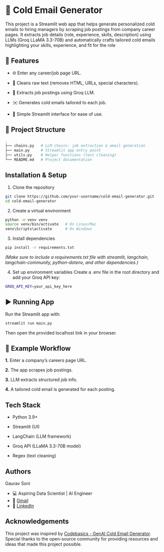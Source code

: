 
# 📧 Cold Email Generator

This project is a Streamlit web app that helps generate personalized cold emails to hiring managers by scraping job postings from company career pages.
It extracts job details (role, experience, skills, description) using LLMs (Groq LLaMA 3.3-70B) and automatically crafts tailored cold emails highlighting your skills, experience, and fit for the role



## 🚀 Features



- 🌐 Enter any career/job page URL.

- 🧹 Cleans raw text (removes HTML, URLs, special characters).

- 🤖 Extracts job postings using Groq LLM.

- ✉️ Generates cold emails tailored to each job.

- 🎨 Simple Streamlit interface for ease of use.


## 📂 Project Structure
```bash
.
├── chains.py   # LLM chains: job extraction & email generation
├── main.py     # Streamlit app entry point
├── utils.py    # Helper functions (text cleaning)
└── README.md   # Project documentation
```
## Installation & Setup

1. Clone the repository

```bash
git clone https://github.com/your-username/cold-email-generator.git
cd cold-email-generator
```

2. Create a virtual environment
```bash
python -m venv venv
source venv/bin/activate   # On Linux/Mac
venv\Scripts\activate      # On Windows
```
3. Install dependencies
```bash
pip install -r requirements.txt
```
_(Make sure to include a requirements.txt file with streamlit, langchain, langchain-community, python-dotenv, and other dependencies.)_

4. Set up environment variables
Create a .env file in the root directory and add your Groq API key:
```bash
GROQ_API_KEY=your_api_key_here
```

## ▶️ Running App
Run the Streamlit app with:
```bash
streamlit run main.py
```
Then open the provided localhost link in your browser.
## 🧩 Example Workflow
**1.** Enter a company’s careers page URL.

**2.** The app scrapes job postings.

**3.** LLM extracts structured job info.

**4.** A tailored cold email is generated for each posting.
## Tech Stack

- Python 3.9+

- Streamlit (UI)

- LangChain (LLM framework)

- Groq API (LLaMA 3.3-70B model)

- Regex (text cleaning)

## Authors

Gaurav Soni
- 💻 Aspiring Data Scientist | AI Engineer
- 📧 [Gmail](gauravsoni242001@gmail.com)
- 🔗 [LinkedIn](www.linkedin.com/in/gaurav-soni-75488a311)

## Acknowledgements

This project was inspired by [Codebasics - GenAI Cold Email Generator](https://github.com/codebasics/project-genai-cold-email-generator).  
Special thanks to the open-source community for providing resources and ideas that made this project possible.
